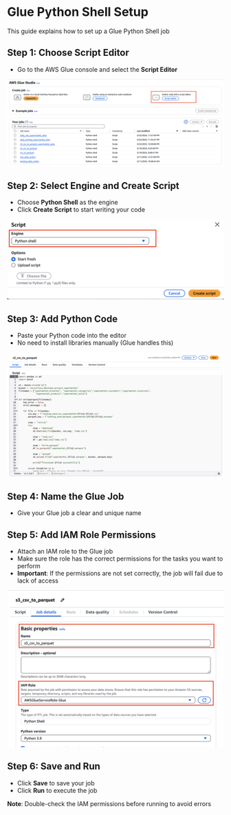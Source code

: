 # Glue Python Shell Setup

This guide explains how to set up a Glue Python Shell job

## Step 1: Choose Script Editor
- Go to the AWS Glue console and select the **Script Editor**

![Click_Script_editor](Glue_images/1_click_Script_editor.png)

## Step 2: Select Engine and Create Script
- Choose **Python Shell** as the engine
- Click **Create Script** to start writing your code

![Select_python_shell](Glue_images/2_select_python_shell.png)

## Step 3: Add Python Code
- Paste your Python code into the editor
- No need to install libraries manually (Glue handles this)

![Write_python_script](Glue_images/3_write_python_script.png)

## Step 4: Name the Glue Job
- Give your Glue job a clear and unique name

## Step 5: Add IAM Role Permissions
- Attach an IAM role to the Glue job
- Make sure the role has the correct permissions for the tasks you want to perform
- **Important**: If the permissions are not set correctly, the job will fail due to lack of access

![Create_job_name_and_IAM](Glue_images/4_create_job_name_and_IAM.png)

## Step 6: Save and Run
- Click **Save** to save your job
- Click **Run** to execute the job

**Note**: Double-check the IAM permissions before running to avoid errors
